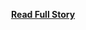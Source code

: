 <p></p>
<center><p><a href="http://blog.parse.com/2013/05/01/webcast-re-cap-building-anyyolk-with-the-parse-javascript-sdk/" style='padding:25px; font-sze:18px; font-weight: bold;'>Read Full Story</a></p></center>

